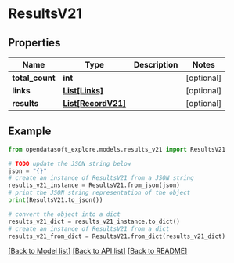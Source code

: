 # ResultsV21


## Properties

Name | Type | Description | Notes
------------ | ------------- | ------------- | -------------
**total_count** | **int** |  | [optional] 
**links** | [**List[Links]**](Links.md) |  | [optional] 
**results** | [**List[RecordV21]**](RecordV21.md) |  | [optional] 

## Example

```python
from opendatasoft_explore.models.results_v21 import ResultsV21

# TODO update the JSON string below
json = "{}"
# create an instance of ResultsV21 from a JSON string
results_v21_instance = ResultsV21.from_json(json)
# print the JSON string representation of the object
print(ResultsV21.to_json())

# convert the object into a dict
results_v21_dict = results_v21_instance.to_dict()
# create an instance of ResultsV21 from a dict
results_v21_from_dict = ResultsV21.from_dict(results_v21_dict)
```
[[Back to Model list]](../README.md#documentation-for-models) [[Back to API list]](../README.md#documentation-for-api-endpoints) [[Back to README]](../README.md)


